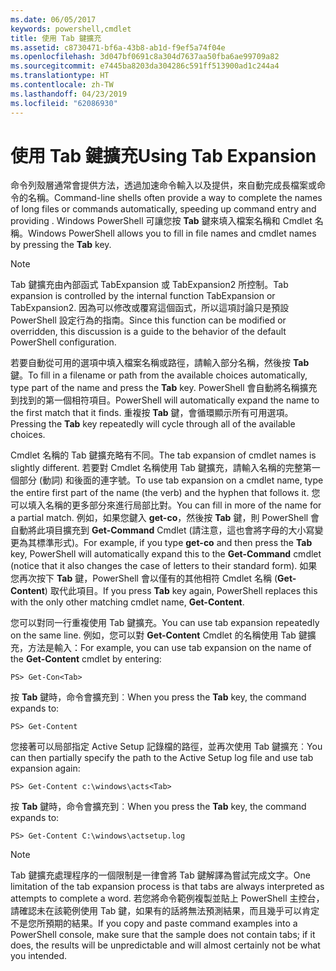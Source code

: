 ```yaml
---
ms.date: 06/05/2017
keywords: powershell,cmdlet
title: 使用 Tab 鍵擴充
ms.assetid: c8730471-bf6a-43b8-ab1d-f9ef5a74f04e
ms.openlocfilehash: 3d047bf0691c8a304d7637aa50fba6ae99709a82
ms.sourcegitcommit: e7445ba8203da304286c591ff513900ad1c244a4
ms.translationtype: HT
ms.contentlocale: zh-TW
ms.lasthandoff: 04/23/2019
ms.locfileid: "62086930"
---
```

# <a name="using-tab-expansion"></a><span data-ttu-id="d1162-103">使用 Tab 鍵擴充</span><span class="sxs-lookup"><span data-stu-id="d1162-103">Using Tab Expansion</span></span>

<span data-ttu-id="d1162-104">命令列殼層通常會提供方法，透過加速命令輸入以及提供，來自動完成長檔案或命令的名稱。</span><span class="sxs-lookup"><span data-stu-id="d1162-104">Command-line shells often provide a way to complete the names of long files or commands automatically, speeding up command entry and providing .</span></span> <span data-ttu-id="d1162-105">Windows PowerShell 可讓您按 **Tab** 鍵來填入檔案名稱和 Cmdlet 名稱。</span><span class="sxs-lookup"><span data-stu-id="d1162-105">Windows PowerShell allows you to fill in file names and cmdlet names by pressing the **Tab** key.</span></span>

> [!NOTE]
> <span data-ttu-id="d1162-106">Tab 鍵擴充由內部函式 TabExpansion 或 TabExpansion2 所控制。</span><span class="sxs-lookup"><span data-stu-id="d1162-106">Tab expansion is controlled by the internal function TabExpansion or TabExpansion2.</span></span> <span data-ttu-id="d1162-107">因為可以修改或覆寫這個函式，所以這項討論只是預設 PowerShell 設定行為的指南。</span><span class="sxs-lookup"><span data-stu-id="d1162-107">Since this function can be modified or overridden, this discussion is a guide to the behavior of the default PowerShell configuration.</span></span>

<span data-ttu-id="d1162-108">若要自動從可用的選項中填入檔案名稱或路徑，請輸入部分名稱，然後按 **Tab** 鍵。</span><span class="sxs-lookup"><span data-stu-id="d1162-108">To fill in a filename or path from the available choices automatically, type part of the name and press the **Tab** key.</span></span> <span data-ttu-id="d1162-109">PowerShell 會自動將名稱擴充到找到的第一個相符項目。</span><span class="sxs-lookup"><span data-stu-id="d1162-109">PowerShell will automatically expand the name to the first match that it finds.</span></span> <span data-ttu-id="d1162-110">重複按 **Tab** 鍵，會循環顯示所有可用選項。</span><span class="sxs-lookup"><span data-stu-id="d1162-110">Pressing the **Tab** key repeatedly will cycle through all of the available choices.</span></span>

<span data-ttu-id="d1162-111">Cmdlet 名稱的 Tab 鍵擴充略有不同。</span><span class="sxs-lookup"><span data-stu-id="d1162-111">The tab expansion of cmdlet names is slightly different.</span></span> <span data-ttu-id="d1162-112">若要對 Cmdlet 名稱使用 Tab 鍵擴充，請輸入名稱的完整第一個部分 (動詞) 和後面的連字號。</span><span class="sxs-lookup"><span data-stu-id="d1162-112">To use tab expansion on a cmdlet name, type the entire first part of the name (the verb) and the hyphen that follows it.</span></span> <span data-ttu-id="d1162-113">您可以填入名稱的更多部分來進行局部比對。</span><span class="sxs-lookup"><span data-stu-id="d1162-113">You can fill in more of the name for a partial match.</span></span> <span data-ttu-id="d1162-114">例如，如果您鍵入 **get-co**，然後按 **Tab** 鍵，則 PowerShell 會自動將此項目擴充到 **Get-Command** Cmdlet (請注意，這也會將字母的大小寫變更為其標準形式)。</span><span class="sxs-lookup"><span data-stu-id="d1162-114">For example, if you type **get-co** and then press the **Tab** key, PowerShell will automatically expand this to the **Get-Command** cmdlet (notice that it also changes the case of letters to their standard form).</span></span> <span data-ttu-id="d1162-115">如果您再次按下 **Tab** 鍵，PowerShell 會以僅有的其他相符 Cmdlet 名稱 (**Get-Content**) 取代此項目。</span><span class="sxs-lookup"><span data-stu-id="d1162-115">If you press **Tab** key again, PowerShell replaces this with the only other matching cmdlet name, **Get-Content**.</span></span>

<span data-ttu-id="d1162-116">您可以對同一行重複使用 Tab 鍵擴充。</span><span class="sxs-lookup"><span data-stu-id="d1162-116">You can use tab expansion repeatedly on the same line.</span></span> <span data-ttu-id="d1162-117">例如，您可以對 **Get-Content** Cmdlet 的名稱使用 Tab 鍵擴充，方法是輸入：</span><span class="sxs-lookup"><span data-stu-id="d1162-117">For example, you can use tab expansion on the name of the **Get-Content** cmdlet by entering:</span></span>

```
PS> Get-Con<Tab>
```

<span data-ttu-id="d1162-118">按 **Tab** 鍵時，命令會擴充到︰</span><span class="sxs-lookup"><span data-stu-id="d1162-118">When you press the **Tab** key, the command expands to:</span></span>

```
PS> Get-Content
```

<span data-ttu-id="d1162-119">您接著可以局部指定 Active Setup 記錄檔的路徑，並再次使用 Tab 鍵擴充︰</span><span class="sxs-lookup"><span data-stu-id="d1162-119">You can then partially specify the path to the Active Setup log file and use tab expansion again:</span></span>

```
PS> Get-Content c:\windows\acts<Tab>
```

<span data-ttu-id="d1162-120">按 **Tab** 鍵時，命令會擴充到︰</span><span class="sxs-lookup"><span data-stu-id="d1162-120">When you press the **Tab** key, the command expands to:</span></span>

```
PS> Get-Content C:\windows\actsetup.log
```

> [!NOTE]
> <span data-ttu-id="d1162-121">Tab 鍵擴充處理程序的一個限制是一律會將 Tab 鍵解譯為嘗試完成文字。</span><span class="sxs-lookup"><span data-stu-id="d1162-121">One limitation of the tab expansion process is that tabs are always interpreted as attempts to complete a word.</span></span> <span data-ttu-id="d1162-122">若您將命令範例複製並貼上 PowerShell 主控台，請確認未在該範例使用 Tab 鍵，如果有的話將無法預測結果，而且幾乎可以肯定不是您所預期的結果。</span><span class="sxs-lookup"><span data-stu-id="d1162-122">If you copy and paste command examples into a PowerShell console, make sure that the sample does not contain tabs; if it does, the results will be unpredictable and will almost certainly not be what you intended.</span></span>